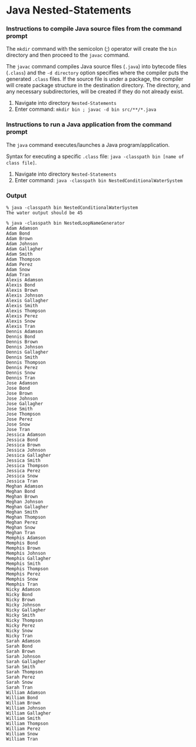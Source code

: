 # Java Nested-Statements


### Instructions to compile Java source files from the command prompt

The `mkdir` command with the semicolon (;) operator will create the `bin` directory and then proceed to the `javac` command.

The `javac` command compiles Java source files (`.java`) into bytecode files (`.class`) and the `-d directory` option specifies where the compiler puts the generated `.class` files. If the source file is under a package, the compiler will create package structure in the destination directory. The directory, and any necessary subdirectories, will be created if they do not already exist.

1. Navigate into directory `Nested-Statements`
2. Enter command: `mkdir bin ; javac -d bin src/**/*.java`


### Instructions to run a Java application from the command prompt

The `java` command executes/launches a Java program/application.

Syntax for executing a specific `.class` file: `java -classpath bin [name of class file]`.

1. Navigate into directory `Nested-Statements`
2. Enter command: `java -classpath bin NestedConditionalWaterSystem`


### Output

```
% java -classpath bin NestedConditionalWaterSystem
The water output should be 45
```
```
% java -classpath bin NestedLoopNameGenerator
Adam Adamson
Adam Bond
Adam Brown
Adam Johnson
Adam Gallagher
Adam Smith
Adam Thompson
Adam Perez
Adam Snow
Adam Tran
Alexis Adamson
Alexis Bond
Alexis Brown
Alexis Johnson
Alexis Gallagher
Alexis Smith
Alexis Thompson
Alexis Perez
Alexis Snow
Alexis Tran
Dennis Adamson
Dennis Bond
Dennis Brown
Dennis Johnson
Dennis Gallagher
Dennis Smith
Dennis Thompson
Dennis Perez
Dennis Snow
Dennis Tran
Jose Adamson
Jose Bond
Jose Brown
Jose Johnson
Jose Gallagher
Jose Smith
Jose Thompson
Jose Perez
Jose Snow
Jose Tran
Jessica Adamson
Jessica Bond
Jessica Brown
Jessica Johnson
Jessica Gallagher
Jessica Smith
Jessica Thompson
Jessica Perez
Jessica Snow
Jessica Tran
Meghan Adamson
Meghan Bond
Meghan Brown
Meghan Johnson
Meghan Gallagher
Meghan Smith
Meghan Thompson
Meghan Perez
Meghan Snow
Meghan Tran
Memphis Adamson
Memphis Bond
Memphis Brown
Memphis Johnson
Memphis Gallagher
Memphis Smith
Memphis Thompson
Memphis Perez
Memphis Snow
Memphis Tran
Nicky Adamson
Nicky Bond
Nicky Brown
Nicky Johnson
Nicky Gallagher
Nicky Smith
Nicky Thompson
Nicky Perez
Nicky Snow
Nicky Tran
Sarah Adamson
Sarah Bond
Sarah Brown
Sarah Johnson
Sarah Gallagher
Sarah Smith
Sarah Thompson
Sarah Perez
Sarah Snow
Sarah Tran
William Adamson
William Bond
William Brown
William Johnson
William Gallagher
William Smith
William Thompson
William Perez
William Snow
William Tran
```
